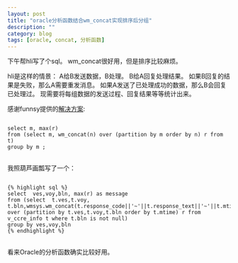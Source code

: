 ```yaml
---
layout: post
title: "oracle分析函数结合wm_concat实现排序后分组"
description: ""
category: blog
tags: [oracle, concat, 分析函数]
---
```

下午帮hli写了个sql。
wm_concat很好用，但是排序比较麻烦。

hli是这样的情景：
A给B发送数据，B处理。
B给A回复处理结果。
如果B回复的结果是失败，那么A需要重发消息。
如果A发送了已处理成功的数据，那么B会回复已处理过。
现需要将每组数据的发送过程、回复结果等等统计出来。

感谢funnsy提供的[解决方案](http://blog.csdn.net/funnsy/article/details/7479946):  
<pre>
<code>
select m, max(r)
from (select m, wm_concat(n) over (partition by m order by n) r from t)
group by m ;
</code>
</pre>

我照葫芦画瓢写了一个：  
<pre>
<code>
{% highlight sql %}
select  ves,voy,bln, max(r) as message
from (select  t.ves,t.voy, t.bln,wmsys.wm_concat(t.response_code||'~'||t.response_text||'~'||t.mtime) over (partition by t.ves,t.voy,t.bln order by t.mtime) r from v_ccre_info t where t.bln is not null)
group by ves,voy,bln
{% endhighlight %}
</code>
</pre>

看来Oracle的分析函数确实比较好用。
